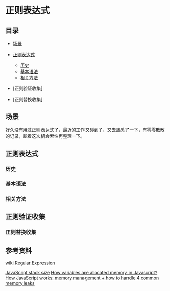 # 正则表达式
## <a name="index"></a> 目录
- [场景](#situation)
- [正则表达式](#style)
  - [历史](#link)
  - [基本语法](#index-jump)
  - [相关方法](#align-right)
- [正则验证收集]


- [正则替换收集]

## 场景
好久没有用过正则表达式了，最近的工作又碰到了，又去熟悉了一下，有零零散散的记录，趁着这次机会索性再整理一下。

## 正则表达式
### 历史

### 基本语法


### 相关方法



## 正则验证收集
###


### 正则替换收集



## 参考资料
[wiki Regular Expression](https://en.wikipedia.org/wiki/Regular_expression)

[JavaScript stack size][url-blog1]
[How variables are allocated memory in Javascript?][url-stack-question]
[How JavaScript works: memory management + how to handle 4 common memory leaks][url-blog2]


[url-blog1]:https://glebbahmutov.com/blog/javascript-stack-size/
[url-stack-question]:https://glebbahmutov.com/blog/javascript-stack-size/
[url-blog2]:https://blog.sessionstack.com/how-javascript-works-memory-management-how-to-handle-4-common-memory-leaks-3f28b94cfbec